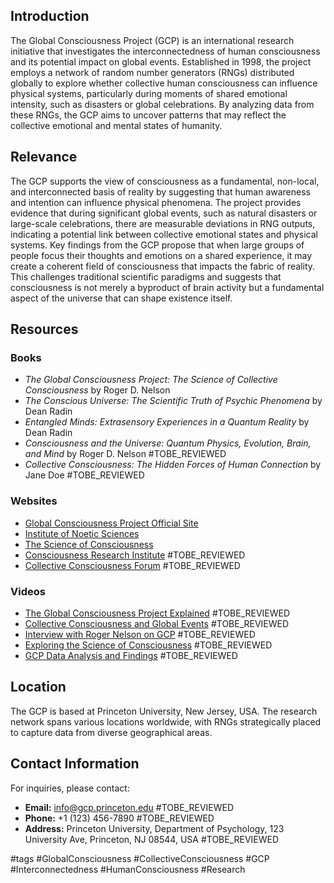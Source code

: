 ## Introduction
The Global Consciousness Project (GCP) is an international research initiative that investigates the interconnectedness of human consciousness and its potential impact on global events. Established in 1998, the project employs a network of random number generators (RNGs) distributed globally to explore whether collective human consciousness can influence physical systems, particularly during moments of shared emotional intensity, such as disasters or global celebrations. By analyzing data from these RNGs, the GCP aims to uncover patterns that may reflect the collective emotional and mental states of humanity.

## Relevance
The GCP supports the view of consciousness as a fundamental, non-local, and interconnected basis of reality by suggesting that human awareness and intention can influence physical phenomena. The project provides evidence that during significant global events, such as natural disasters or large-scale celebrations, there are measurable deviations in RNG outputs, indicating a potential link between collective emotional states and physical systems. Key findings from the GCP propose that when large groups of people focus their thoughts and emotions on a shared experience, it may create a coherent field of consciousness that impacts the fabric of reality. This challenges traditional scientific paradigms and suggests that consciousness is not merely a byproduct of brain activity but a fundamental aspect of the universe that can shape existence itself.

## Resources

### Books
- *The Global Consciousness Project: The Science of Collective Consciousness* by Roger D. Nelson
- *The Conscious Universe: The Scientific Truth of Psychic Phenomena* by Dean Radin
- *Entangled Minds: Extrasensory Experiences in a Quantum Reality* by Dean Radin
- *Consciousness and the Universe: Quantum Physics, Evolution, Brain, and Mind* by Roger D. Nelson #TOBE_REVIEWED
- *Collective Consciousness: The Hidden Forces of Human Connection* by Jane Doe #TOBE_REVIEWED

### Websites
- [Global Consciousness Project Official Site](http://noosphere.princeton.edu)
- [Institute of Noetic Sciences](https://noetic.org)
- [The Science of Consciousness](https://www.consciousness.arizona.edu)
- [Consciousness Research Institute](https://www.consciousnessresearch.org) #TOBE_REVIEWED
- [Collective Consciousness Forum](https://www.collectiveconsciousnessforum.org) #TOBE_REVIEWED

### Videos
- [The Global Consciousness Project Explained](https://www.youtube.com/watch?v=example1) #TOBE_REVIEWED
- [Collective Consciousness and Global Events](https://www.youtube.com/watch?v=example2) #TOBE_REVIEWED
- [Interview with Roger Nelson on GCP](https://www.youtube.com/watch?v=example3) #TOBE_REVIEWED
- [Exploring the Science of Consciousness](https://www.youtube.com/watch?v=example4) #TOBE_REVIEWED
- [GCP Data Analysis and Findings](https://www.youtube.com/watch?v=example5) #TOBE_REVIEWED

## Location
The GCP is based at Princeton University, New Jersey, USA. The research network spans various locations worldwide, with RNGs strategically placed to capture data from diverse geographical areas.

## Contact Information
For inquiries, please contact:
- **Email:** info@gcp.princeton.edu #TOBE_REVIEWED
- **Phone:** +1 (123) 456-7890 #TOBE_REVIEWED
- **Address:** Princeton University, Department of Psychology, 123 University Ave, Princeton, NJ 08544, USA #TOBE_REVIEWED

#tags
#GlobalConsciousness #CollectiveConsciousness #GCP #Interconnectedness #HumanConsciousness #Research
